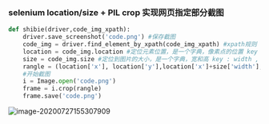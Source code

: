 ### selenium location/size + PIL crop 实现网页指定部分截图

```python
def shibie(driver,code_img_xpath):
    driver.save_screenshot('code.png') #保存截图
    code_img = driver.find_element_by_xpath(code_img_xpath) #xpath规则
    location = code_img.location #定位元素位置，是一个字典，像素点的位置 key : x , y
    size = code_img.size #定位到图片的大小，是一个字典，宽和高 key : width , heigth
    rangle = (location['x'], location['y'],location['x']+size['width'],location['y']+ size['height'])#截图位置初始化，左， 上， 右， 下
    #开始截图
    i = Image.open('code.png')
    frame = i.crop(rangle)
    frame.save('code.png')
```



![image-20200727155307909](../pic/image-20200727155307909.png)